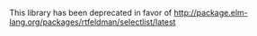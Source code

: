 This library has been deprecated in favor of http://package.elm-lang.org/packages/rtfeldman/selectlist/latest
